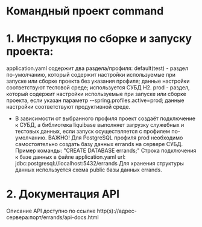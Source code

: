 # Командный проект command

# 1. Инструкция по сборке и запуску проекта:
application.yaml содержит два раздела/профиля:
    default(test) - раздел по-умолчанию, который содержит настройки используемые
при запуске или сборке проекта без указания профиля; данные настройки соответствуют
тестовой среде; используется СУБД H2.
    prod - раздел, который содержит настройки используемые при запуске или
сборке проекта, если указан параметр --spring.profiles.active=prod; данные настройки
соответствуют продуктивной среде.

* В зависимости от выбранного профиля проект создаёт подключение к СУБД,
а библиотека liquibase выполняет загрузку служебных и тестовых данных, если
запуск осуществляется с профилем по-умолчанию.
ВАЖНО! Для PostgreSQL профиля prod необходимо самостоятельно создать базу данных
errands на сервере СУБД.
Пример команды: "CREATE DATABASE errands;"
Строка подключения к базе данных в файле application.yaml url: jdbc:postgresql://localhost:5432/errands
Для хранения структуры данных используется схема public базы данных errands.

# 2. Документация API
Описание API доступно по ссылке http(s)://адрес-сервера:порт/errands/api-docs.html